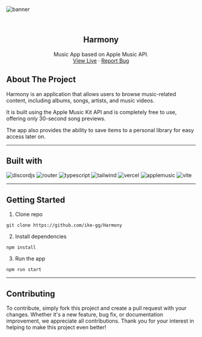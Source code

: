 ![banner](https://i.imgur.com/EY4KTyO.png)

<br />
<div align="center">
  <h2 align="center">Harmony</h2>

  <p align="center">
    Music App based on Apple Music API.
    <br />
    <a href="https://harmony-pi.vercel.app/#/">View Live</a>
    ·
    <a href="https://github.com/ike-gg/harmony/issues">Report Bug</a>
  </p>
</div>

## About The Project

Harmony is an application that allows users to browse music-related content, including albums, songs, artists, and music videos.

It is built using the Apple Music Kit API and is completely free to use, offering only 30-second song previews.

The app also provides the ability to save items to a personal library for easy access later on.

---

## Built with

![discordjs](https://img.shields.io/badge/react-000000?style=for-the-badge&logo=react&logoColor=FFFFFF)
![router](https://img.shields.io/badge/react%20router-000000?style=for-the-badge&logo=reactrouter&logoColor=FFFFFF)
![typescript](https://img.shields.io/badge/typescript-000000?style=for-the-badge&logo=typescript&logoColor=FFFFFF)
![tailwind](https://img.shields.io/badge/tailwind-000000?style=for-the-badge&logo=tailwindcss&logoColor=FFFFFF)
![vercel](https://img.shields.io/badge/vercel-000000?style=for-the-badge&logo=vercel&logoColor=FFFFFF)
![applemusic](https://img.shields.io/badge/Apple%20Music-000000?style=for-the-badge&logo=applemusic&logoColor=FFFFFF)
![vite](https://img.shields.io/badge/Vite-000000?style=for-the-badge&logo=vite&logoColor=FFFFFF)

---

## Getting Started

1. Clone repo

```
git clone https://github.com/ike-gg/Harmony
```

2. Install dependencies

```
npm install
```

3. Run the app

```
npm run start
```

---

## Contributing

To contribute, simply fork this project and create a pull request with your changes. Whether it's a new feature, bug fix, or documentation improvement, we appreciate all contributions. Thank you for your interest in helping to make this project even better!
